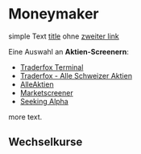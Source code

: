 # Moneymaker

simple Text
[title](https://www.example.com)
ohne
[zweiter link](https://example.com)


Eine Auswahl an **Aktien-Screenern**:

- [Traderfox Terminal](<https://aktie.traderfox.com/>)
- [Traderfox - Alle Schweizer Aktien](<https://traderfox.de/>)
- [AlleAktien](<https://www.alleaktien.de/> "AlleAktien.de")
- [Marketscreener](<https://ch.marketscreener.com/>)
- [Seeking Alpha](<https://seekingalpha.com/>)


more text.

## Wechselkurse
